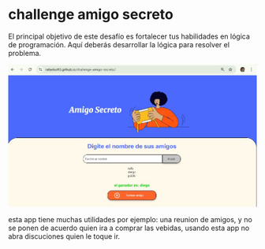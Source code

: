 # challenge amigo secreto
El principal objetivo de este desafío es fortalecer tus habilidades en lógica de programación. Aquí deberás desarrollar la lógica para resolver el problema.

![alt text](./assets/capamigosecreto.JPG)

<p text="red">esta app tiene muchas utilidades por ejemplo: una reunion de amigos, y no se ponen de acuerdo quien ira a comprar las vebidas, usando esta app no abra discuciones quien le toque ir.</p>
